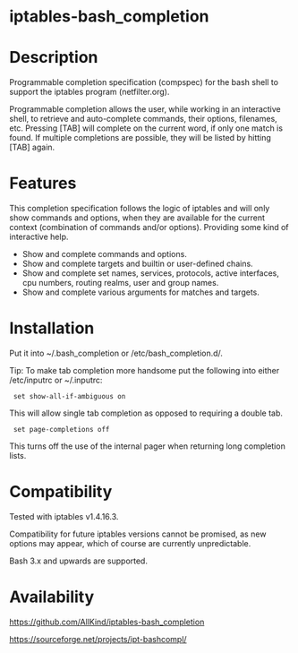 iptables-bash_completion
==


Description
===========

Programmable completion specification (compspec) for the bash shell to support the iptables program (netfilter.org).


Programmable completion allows the user, while working in an interactive shell, to retrieve and auto-complete commands,
their options, filenames, etc.
Pressing [TAB] will complete on the current word, if only one match is found.
If multiple completions are possible, they will be listed by hitting [TAB] again.


Features
========

This completion specification follows the logic of iptables and will only show commands and options, 
when they are available for the current context (combination of commands and/or options).
Providing some kind of interactive help.

- Show and complete commands and options.
- Show and complete targets and builtin or user-defined chains.
- Show and complete set names, services, protocols, active interfaces, cpu numbers, routing realms, user and group names.
- Show and complete various arguments for matches and targets.


Installation
============

Put it into ~/.bash_completion or /etc/bash_completion.d/.

Tip: To make tab completion more handsome put the following into either /etc/inputrc or ~/.inputrc:

     set show-all-if-ambiguous on

This will allow single tab completion as opposed to requiring a double tab.

     set page-completions off

This turns off the use of the internal pager when returning long completion lists.


Compatibility
=============

Tested with iptables v1.4.16.3.

Compatibility for future iptables versions cannot be promised, as new options may appear, 
which of course are currently unpredictable.

Bash 3.x and upwards are supported.


Availability
============

https://github.com/AllKind/iptables-bash_completion

https://sourceforge.net/projects/ipt-bashcompl/
